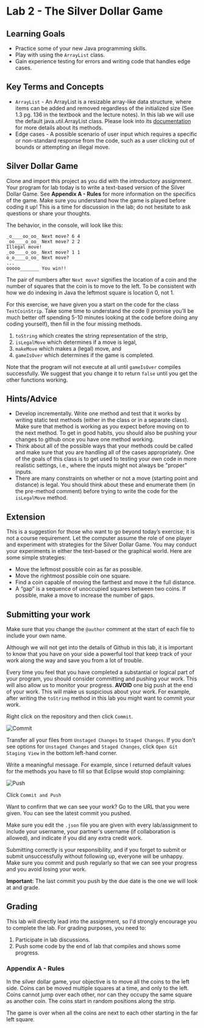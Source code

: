 # Lab 2 - The Silver Dollar Game

## Learning Goals

* Practice some of your new Java programming skills.
* Play with using the `ArrayList` class.
* Gain experience testing for errors and writing code that handles edge cases.

## Key Terms and Concepts
* `ArrayList` - An ArrayList is a resizable array-like data structure, where items can be added and removed regardless of the initialized size (See 1.3 pg. 136 in the textbook and the lecture notes). In this lab we will use the default java.util.ArrayList class. Please look into its [documentation](https://docs.oracle.com/javase/8/docs/api/java/util/ArrayList.html) for more details about its methods.
* Edge cases - A possible scenario of user input which requires a specific or non-standard response from the code, such as a user clicking out of bounds or attempting an illegal move.


## Silver Dollar Game

Clone and import this project as you did with the introductory assignment. Your program for lab today is to write a text-based version of the Silver Dollar Game. See **Appendix A - Rules** for more information on the specifics of the game. Make sure you understand how the game is played
before coding it up! This is a time for discussion in the lab; do not hesitate to ask questions or share
your thoughts.

The behavior, in the console, will look like this:

```
_o____oo_oo_ Next move? 6 4
_oo____o_oo_ Next move? 2 2
Illegal move!
_oo____o_oo_ Next move? 1 1
o_o____o_oo_ Next move?
...
ooooo_______ You win!!
```
The pair of numbers after `Next move?` signifies the location of a coin and the number of squares
that the coin is to move to the left. To be consistent with how we do indexing in Java the leftmost square is location 0, not 1.

For this exercise, we have given you a start on the code for the class `TextCoinStrip`. Take some time to understand the code (I promise you’ll be much better off spending 5-10 minutes
looking at the code before doing any coding yourself), then fill in the four missing methods.

1. `toString` which creates the string representation of the strip,
2. `isLegalMove` which determines if a move is legal,
3. `makeMove` which makes a (legal) move, and
4. `gameIsOver` which determines if the game is completed.

Note that the program will not execute at all until `gameIsOver` compiles successfully.
We suggest that you change it to return `false` until you get the other functions working.

## Hints/Advice
* Develop incrementally.  Write one method and test that it works by writing static test methods (either in the class or in a separate class).  Make sure that method is working as you expect before moving on to the next method.  To get in good habits, you should also be pushing your changes to github once you have one method working.
* Think about all of the possible ways that your methods could be called and make sure that you are handling all of the cases appropriately.  One of the goals of this class is to get used to testing your own code in more realistic settings, i.e., where the inputs might not always be "proper" inputs.
* There are many constraints on whether or not a move (starting point and distance) is
legal.  You should think about these and enumerate them (in the pre-method comment) before
trying to write the code for the `isLegalMove` method.

## Extension

This is a suggestion for those who want to go beyond today’s exercise; it is not a course
requirement. Let the computer assume the role of one player and experiment with strategies for the
Silver Dollar Game. You may conduct your experiments in either the text-based or the graphical world.
Here are some simple strategies:
* Move the leftmost possible coin as far as possible.
* Move the rightmost possible coin one square.
* Find a coin capable of moving the farthest and move it the full distance.
* A “gap” is a sequence of unoccupied squares between two coins. If possible, make a move to
increase the number of gaps.

## Submitting your work

Make sure that you change the `@author` comment at the start of each file to include your own name.

Although we will not get into the details of Github in this lab, it is important to know that you have on your side a powerful tool that keep track of your work along the way and save you from a lot of trouble.

Every time you feel that you have completed a substantial or logical part of your program, you should consider committing and pushing your work. This will also allow us to monitor your progress. **AVOID** one big push at the end of your work. This will make us suspicious about your work. For example, after writing the `toString` method in this lab you might want to commit your work. 

Right click on the repository and then click `Commit`.

![Commit](images/commit.png "Commit")

Transfer all your files from `Unstaged Changes` to `Staged Changes`. If you don't see options for `Unstaged Changes` and `Staged Changes`, click `Open Git Staging View` in the bottom left-hand corner.

Write a meaningful message. For example, since I returned default values for the methods you have to fill so that Eclipse would stop complaining:

![Push](images/push.png "Push")

Click `Commit and Push`

Want to confirm that we can see your work? Go to the URL that you were given. You can see the latest commit you pushed.

Make sure you edit the `.json` file you are given with every lab/assignment to include your username, your partner's username (if collaboration is allowed), and indicate if you did any extra credit work.

Submitting correctly is your responsibility, and if you forget to submit or submit unsuccessfully without
following up, everyone will be unhappy. Make sure you commit and push regularly so that we can see your progress and you avoid losing your work. 

**Important:** The last commit you push by the due date is the one we will look at and grade.

## Grading

This lab will directly lead into the assignment, so I'd strongly encourage you to complete the lab.  For grading purposes, you need to:

1. Participate in lab discussions.
2. Push some code by the end of lab that compiles and shows some progress.

### Appendix A - Rules

In the silver dollar game, your objective is to move all the coins to the left side. Coins can be moved multiple squares at a time, and only to the left. Coins cannot jump over each other, nor can they occupy the same square as another coin. The coins start in random positions along the strip.

The game is over when all the coins are next to each other starting in the far left square.
